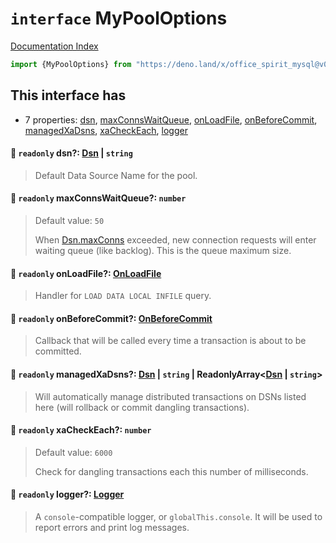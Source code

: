 # `interface` MyPoolOptions

[Documentation Index](../README.md)

```ts
import {MyPoolOptions} from "https://deno.land/x/office_spirit_mysql@v0.23.1/mod.ts"
```

## This interface has

- 7 properties:
[dsn](#-readonly-dsn-dsn--string),
[maxConnsWaitQueue](#-readonly-maxconnswaitqueue-number),
[onLoadFile](#-readonly-onloadfile-onloadfile),
[onBeforeCommit](#-readonly-onbeforecommit-onbeforecommit),
[managedXaDsns](#-readonly-managedxadsns-dsn--string--readonlyarraydsn--string),
[xaCheckEach](#-readonly-xacheckeach-number),
[logger](#-readonly-logger-logger)


#### 📄 `readonly` dsn?: [Dsn](../class.Dsn/README.md) | `string`

> Default Data Source Name for the pool.



#### 📄 `readonly` maxConnsWaitQueue?: `number`

> Default value: `50`
> 
> When [Dsn.maxConns](../class.Dsn/README.md#-accessor-maxconns-number) exceeded, new connection requests will enter waiting queue (like backlog). This is the queue maximum size.



#### 📄 `readonly` onLoadFile?: [OnLoadFile](../type.OnLoadFile/README.md)

> Handler for `LOAD DATA LOCAL INFILE` query.



#### 📄 `readonly` onBeforeCommit?: [OnBeforeCommit](../type.OnBeforeCommit/README.md)

> Callback that will be called every time a transaction is about to be committed.



#### 📄 `readonly` managedXaDsns?: [Dsn](../class.Dsn/README.md) | `string` | ReadonlyArray\<[Dsn](../class.Dsn/README.md) | `string`>

> Will automatically manage distributed transactions on DSNs listed here (will rollback or commit dangling transactions).



#### 📄 `readonly` xaCheckEach?: `number`

> Default value: `6000`
> 
> Check for dangling transactions each this number of milliseconds.



#### 📄 `readonly` logger?: [Logger](../interface.Logger/README.md)

> A `console`-compatible logger, or `globalThis.console`. It will be used to report errors and print log messages.



